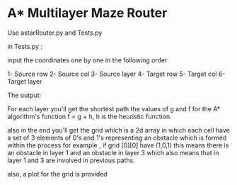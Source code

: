 # A* Multilayer Maze Router

Use astarRouter.py and Tests.py

in Tests.py :

input the coordinates one by one in the following order

1- Source row
2- Source col
3- Source layer
4- Target row
5- Target col
6- Target layer 

The output: 

For each layer you'll get the shortest path
the values of g and f for the A* algorithm's function 
f = g + h, h is the heuristic function.

also in the end you'll get the grid which is a 2d array
in which each cell have a set of 3 elements of 0's and 1's
representing an obstacle which is formed within the process
for example , if grid [0][0] have (1,0,1) this means
there is an obstacle in layer 1 and an obstacle in layer 3 which also
means that in layer 1 and 3 are involved in previous paths.

also, a plot for the grid is provided